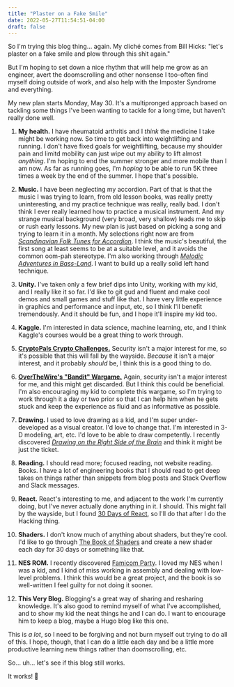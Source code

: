 ```yaml
---
title: "Plaster on a Fake Smile"
date: 2022-05-27T11:54:51-04:00
draft: false
---
```

So I'm trying this blog thing... again. My cliché comes from Bill Hicks: "let's plaster on a fake smile and plow through this shit again."

But I'm hoping to set down a nice rhythm that will help me grow as an engineer, avert the doomscrolling and other nonsense I too-often find myself doing outside of work, and also help with the Imposter Syndrome and everything.

My new plan starts Monday, May 30. It's a multipronged approach based on tackling some things I've been wanting to tackle for a long time, but haven't really done well.

1. **My health.** I have rheumatoid arthritis and I _think_ the medicine I take might be working now. So time to get back into weightlifting and running. I don't have fixed goals for weightlifting, because my shoulder pain and limitd mobility can just wipe out my ability to lift almost _anything_. I'm hoping to end the summer stronger and more mobile than I am now. As far as running goes, I'm _hoping_ to be able to run 5K three times a week by the end of the summer. I hope that's possible.

2. **Music.** I have been neglecting my accordion. Part of that is that the music I was trying to learn, from old lesson books, was really pretty uninteresting, and my practice technique was really, really bad. I don't think I ever really learned how to practice a musical instrument. And my strange musical background (very broad, very shallow) leads me to skip or rush early lessons. My new plan is just based on picking a song and trying to learn it in a month. My selections right now are from [_Scandinavian Folk Tunes for Accordion_](https://en.schott-music.com/shop/scandinavian-folk-tunes-for-accordion-no331019.html). I think the music's beautiful, the first song at least seems to be at a suitable level, and it avoids the common oom-pah stereotype. I'm also working through [_Melodic Adventures in Bass-Land_](https://www.amazon.com/Palmer-Hughes-Accordion-Melodic-Adventures-Bass-Land/dp/0739021729). I want to build up a really solid left hand technique.

3. **Unity.** I've taken only a few brief dips into Unity, working with my kid, and I really like it so far. I'd like to git gud and fluent and make cool demos and small games and stuff like that. I have very little experience in graphics and performance and input, etc, so I think I'll benefit tremendously. And it should be fun, and I hope it'll inspire my kid too.

4. **Kaggle.** I'm interested in data science, machine learning, etc, and I think Kaggle's courses would be a great thing to work through.

5. [**CryptoPals Crypto Challenges.**](https://cryptopals.com/) Security isn't a major interest for me, so it's possible that this will fall by the wayside. _Because_ it isn't a major interest, and it probably _should_ be, I think this is a good thing to do.

6. [**OverTheWire's "Bandit" Wargame.**](https://overthewire.org/wargames/bandit/) Again, security isn't a major interest for me, and this might get discarded. But I think this could be beneficial. I'm also encouraging my kid to complete this wargame, so I'm trying to work through it a day or two prior so that I can help him when he gets stuck and keep the experience as fluid and as informative as possible.

7. **Drawing.** I used to love drawing as a kid, and I'm super under-developed as a visual creator. I'd love to change that. I'm interested in 3-D modeling, art, etc. I'd love to be able to draw competently. I recently discovered [_Drawing on the Right Side of the Brain_](https://www.drawright.com/) and think it might be just the ticket.

8. **Reading.** I should read more; focused reading, not website reading.  Books.  I have a lot of engineering books that I should read to get deep takes on things rather than snippets from blog posts and Stack Overflow and Slack messages.

9. **React.** React's interesting to me, and adjacent to the work I'm currently doing, but I've never actually done anything in it.  I should.  This might fall by the wayside, but I found [30 Days of React](https://github.com/Asabeneh/30-Days-Of-React), so I'll do that after I do the Hacking thing.

10. **Shaders.** I don't know much of anything about shaders, but they're cool.  I'd like to go through [The Book of Shaders](https://thebookofshaders.com/) and create a new shader each day for 30 days or something like that.

11. **NES ROM.** I recently discovered [Famicom Party](https://famicom.party/book/).  I loved my NES when I was a kid, and I kind of miss working in assembly and dealing with low-level problems.  I think this would be a great project, and the book is so well-written I feel guilty for not doing it sooner.

12. **This Very Blog.** Blogging's a great way of sharing and resharing knowledge.  It's also good to remind myself of what I've accomplished, and to show my kid the neat things he and I can do.  I want to encourage him to keep a blog, maybe a Hugo blog like this one.

This is _a lot_, so I need to be forgiving and not burn myself out trying to do all of this.  I hope, though, that I can do a little each day and be a little more productive learning new things rather than doomscrolling, etc.

So... uh... let's see if this blog still works.

It works! :tada: